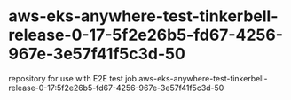 # aws-eks-anywhere-test-tinkerbell-release-0-17-5f2e26b5-fd67-4256-967e-3e57f41f5c3d-50
repository for use with E2E test job aws-eks-anywhere-test-tinkerbell-release-0-17:5f2e26b5-fd67-4256-967e-3e57f41f5c3d-50
